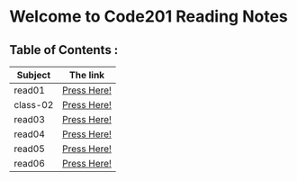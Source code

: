 # Welcome to Code201 Reading Notes

## Table of Contents :

| Subject | The link |
| --- | --- |
| read01 | [Press Here!](https://ahmedzatar.github.io/reading-notes/201/read01) |
| class-02 | [Press Here!](https://ahmedzatar.github.io/reading-notes/201/class-02) |
| read03 | [Press Here!](https://ahmedzatar.github.io/reading-notes/201/read03) |
| read04 | [Press Here!](https://ahmedzatar.github.io/reading-notes/201/read04) |
| read05 | [Press Here!](https://ahmedzatar.github.io/reading-notes/201/read05) |
| read06 | [Press Here!](https://ahmedzatar.github.io/reading-notes/201/read06) |